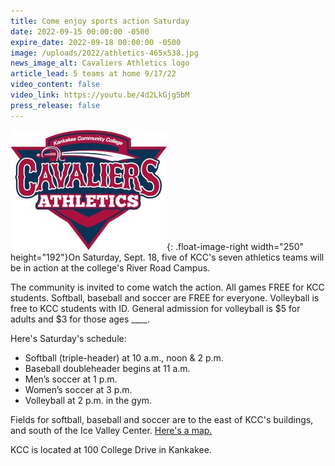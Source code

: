 ```yaml
---
title: Come enjoy sports action Saturday
date: 2022-09-15 00:00:00 -0500
expire_date: 2022-09-18 00:00:00 -0500
image: /uploads/2022/athletics-465x538.jpg
news_image_alt: Cavaliers Athletics logo
article_lead: 5 teams at home 9/17/22
video_content: false
video_link: https://youtu.be/4d2LkGjg5bM
press_release: false
---
```

![](/uploads/2022/cavaliers-250.jpg){: .float-image-right width="250" height="192"}On Saturday, Sept. 18, five of KCC's seven athletics teams will be in action at the college's River Road Campus.

The community is invited to come watch the action. All games FREE for KCC students. Softball, baseball and soccer are FREE for everyone. Volleyball is free to KCC students with ID. General admission for volleyball is $5 for adults and $3 for those ages \_\_\_\_.&nbsp;

Here's Saturday's schedule:&nbsp;

* Softball (triple-header) at 10 a.m., noon & 2 p.m.&nbsp;
* Baseball doubleheader begins at 11 a.m.&nbsp;
* Men’s soccer at 1 p.m.
* Women’s soccer at 3 p.m.&nbsp;
* Volleyball at 2 p.m. in the gym.

Fields for softball, baseball and soccer are to the east of KCC's buildings, and south of the Ice Valley Center. [Here's a map.](https://www.kcc.edu/about/uploads/docs/athletic-field-map.pdf)

KCC is located at 100 College Drive in Kankakee.&nbsp;

&nbsp;
